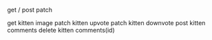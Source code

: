 get
/
post
patch

get kitten image
patch kitten upvote
patch kitten downvote
post kitten comments
delete kitten comments(id)
